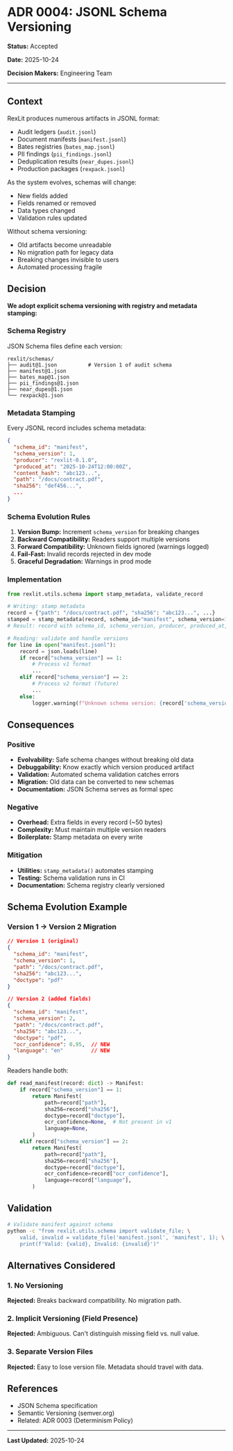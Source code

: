 # ADR 0004: JSONL Schema Versioning

**Status:** Accepted

**Date:** 2025-10-24

**Decision Makers:** Engineering Team

---

## Context

RexLit produces numerous artifacts in JSONL format:
- Audit ledgers (`audit.jsonl`)
- Document manifests (`manifest.jsonl`)
- Bates registries (`bates_map.jsonl`)
- PII findings (`pii_findings.jsonl`)
- Deduplication results (`near_dupes.jsonl`)
- Production packages (`rexpack.jsonl`)

As the system evolves, schemas will change:
- New fields added
- Fields renamed or removed
- Data types changed
- Validation rules updated

Without schema versioning:
- Old artifacts become unreadable
- No migration path for legacy data
- Breaking changes invisible to users
- Automated processing fragile

## Decision

**We adopt explicit schema versioning with registry and metadata stamping:**

### Schema Registry

JSON Schema files define each version:

```
rexlit/schemas/
├── audit@1.json          # Version 1 of audit schema
├── manifest@1.json
├── bates_map@1.json
├── pii_findings@1.json
├── near_dupes@1.json
└── rexpack@1.json
```

### Metadata Stamping

Every JSONL record includes schema metadata:

```json
{
  "schema_id": "manifest",
  "schema_version": 1,
  "producer": "rexlit-0.1.0",
  "produced_at": "2025-10-24T12:00:00Z",
  "content_hash": "abc123...",
  "path": "/docs/contract.pdf",
  "sha256": "def456...",
  ...
}
```

### Schema Evolution Rules

1. **Version Bump:** Increment `schema_version` for breaking changes
2. **Backward Compatibility:** Readers support multiple versions
3. **Forward Compatibility:** Unknown fields ignored (warnings logged)
4. **Fail-Fast:** Invalid records rejected in dev mode
5. **Graceful Degradation:** Warnings in prod mode

### Implementation

```python
from rexlit.utils.schema import stamp_metadata, validate_record

# Writing: stamp metadata
record = {"path": "/docs/contract.pdf", "sha256": "abc123...", ...}
stamped = stamp_metadata(record, schema_id="manifest", schema_version=1)
# Result: record with schema_id, schema_version, producer, produced_at, content_hash

# Reading: validate and handle versions
for line in open("manifest.jsonl"):
    record = json.loads(line)
    if record["schema_version"] == 1:
        # Process v1 format
        ...
    elif record["schema_version"] == 2:
        # Process v2 format (future)
        ...
    else:
        logger.warning(f"Unknown schema version: {record['schema_version']}")
```

## Consequences

### Positive

- **Evolvability:** Safe schema changes without breaking old data
- **Debuggability:** Know exactly which version produced artifact
- **Validation:** Automated schema validation catches errors
- **Migration:** Old data can be converted to new schemas
- **Documentation:** JSON Schema serves as formal spec

### Negative

- **Overhead:** Extra fields in every record (~50 bytes)
- **Complexity:** Must maintain multiple version readers
- **Boilerplate:** Stamp metadata on every write

### Mitigation

- **Utilities:** `stamp_metadata()` automates stamping
- **Testing:** Schema validation runs in CI
- **Documentation:** Schema registry clearly versioned

## Schema Evolution Example

### Version 1 → Version 2 Migration

```json
// Version 1 (original)
{
  "schema_id": "manifest",
  "schema_version": 1,
  "path": "/docs/contract.pdf",
  "sha256": "abc123...",
  "doctype": "pdf"
}

// Version 2 (added fields)
{
  "schema_id": "manifest",
  "schema_version": 2,
  "path": "/docs/contract.pdf",
  "sha256": "abc123...",
  "doctype": "pdf",
  "ocr_confidence": 0.95,  // NEW
  "language": "en"         // NEW
}
```

Readers handle both:

```python
def read_manifest(record: dict) -> Manifest:
    if record["schema_version"] == 1:
        return Manifest(
            path=record["path"],
            sha256=record["sha256"],
            doctype=record["doctype"],
            ocr_confidence=None,  # Not present in v1
            language=None,
        )
    elif record["schema_version"] == 2:
        return Manifest(
            path=record["path"],
            sha256=record["sha256"],
            doctype=record["doctype"],
            ocr_confidence=record["ocr_confidence"],
            language=record["language"],
        )
```

## Validation

```bash
# Validate manifest against schema
python -c "from rexlit.utils.schema import validate_file; \
    valid, invalid = validate_file('manifest.jsonl', 'manifest', 1); \
    print(f'Valid: {valid}, Invalid: {invalid}')"
```

## Alternatives Considered

### 1. No Versioning

**Rejected:** Breaks backward compatibility. No migration path.

### 2. Implicit Versioning (Field Presence)

**Rejected:** Ambiguous. Can't distinguish missing field vs. null value.

### 3. Separate Version Files

**Rejected:** Easy to lose version file. Metadata should travel with data.

## References

- JSON Schema specification
- Semantic Versioning (semver.org)
- Related: ADR 0003 (Determinism Policy)

---

**Last Updated:** 2025-10-24
